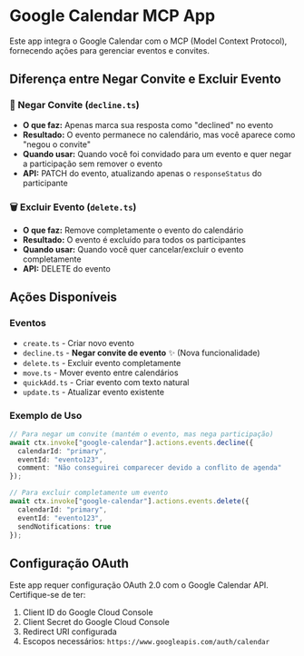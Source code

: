 # Google Calendar MCP App

Este app integra o Google Calendar com o MCP (Model Context Protocol), fornecendo ações para gerenciar eventos e convites.

## Diferença entre Negar Convite e Excluir Evento

### 🚫 Negar Convite (`decline.ts`)
- **O que faz:** Apenas marca sua resposta como "declined" no evento
- **Resultado:** O evento permanece no calendário, mas você aparece como "negou o convite"
- **Quando usar:** Quando você foi convidado para um evento e quer negar a participação sem remover o evento
- **API:** PATCH do evento, atualizando apenas o `responseStatus` do participante

### 🗑️ Excluir Evento (`delete.ts`)
- **O que faz:** Remove completamente o evento do calendário
- **Resultado:** O evento é excluído para todos os participantes
- **Quando usar:** Quando você quer cancelar/excluir o evento completamente
- **API:** DELETE do evento

## Ações Disponíveis

### Eventos
- `create.ts` - Criar novo evento
- `decline.ts` - **Negar convite de evento** ✨ (Nova funcionalidade)
- `delete.ts` - Excluir evento completamente
- `move.ts` - Mover evento entre calendários
- `quickAdd.ts` - Criar evento com texto natural
- `update.ts` - Atualizar evento existente

### Exemplo de Uso

```typescript
// Para negar um convite (mantém o evento, mas nega participação)
await ctx.invoke["google-calendar"].actions.events.decline({
  calendarId: "primary",
  eventId: "evento123",
  comment: "Não conseguirei comparecer devido a conflito de agenda"
});

// Para excluir completamente um evento
await ctx.invoke["google-calendar"].actions.events.delete({
  calendarId: "primary", 
  eventId: "evento123",
  sendNotifications: true
});
```

## Configuração OAuth

Este app requer configuração OAuth 2.0 com o Google Calendar API. Certifique-se de ter:

1. Client ID do Google Cloud Console
2. Client Secret do Google Cloud Console  
3. Redirect URI configurada
4. Escopos necessários: `https://www.googleapis.com/auth/calendar` 